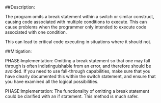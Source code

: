 ##Description:

The program omits a break statement within a switch or similar construct, causing code associated with multiple conditions to execute. This can cause problems when the programmer only intended to execute code associated with one condition.

This can lead to critical code executing in situations where it should not.

##Mitigation:


PHASE:Implementation:
Omitting a break statement so that one may fall through is often indistinguishable from an error, and therefore should be avoided. If you need to use fall-through capabilities, make sure that you have clearly documented this within the switch statement, and ensure that you have examined all the logical possibilities.

PHASE:Implementation:
The functionality of omitting a break statement could be clarified with an if statement. This method is much safer.

